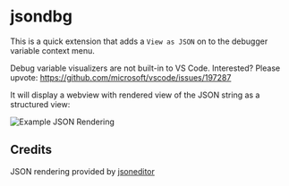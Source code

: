 # jsondbg

This is a quick extension that adds a `View as JSON` on to the debugger variable context menu.

Debug variable visualizers are not built-in to VS Code. Interested? Please upvote: <https://github.com/microsoft/vscode/issues/197287>

It will display a webview with rendered view of the JSON string as a structured view:

![Example JSON Rendering](https://github.com/user-attachments/assets/e244c48e-2d84-4a8a-8bde-9f3195dab80e)

## Credits
JSON rendering provided by [jsoneditor](https://www.npmjs.com/package/jsoneditor)
